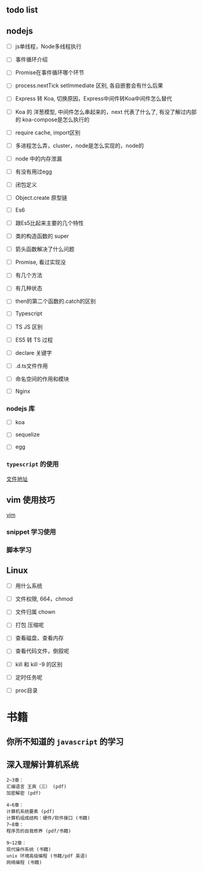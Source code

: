 todo list
------------

## nodejs

- [ ] js单线程，Node多线程执行
- [ ] 事件循环介绍
- [ ] Promise在事件循环哪个环节
- [ ] process.nextTick setImmediate 区别, 各自嵌套会有什么后果
- [ ] Express 转 Koa, 切换原因，Express中间件转Koa中间件怎么替代
- [ ] Koa 的 洋葱模型, 中间件怎么串起来的，next 代表了什么了, 有没了解过内部的 koa-compose是怎么执行的
- [ ] require cache, import区别
- [ ] 多进程怎么弄，cluster，node是怎么实现的，node的
- [ ] node 中的内存泄漏
- [ ] 有没有用过egg
- [ ] 闭包定义
- [ ] Object.create 原型链
- [ ] Es6
- [ ] 跟Es5比起来主要的几个特性
- [ ] 类的构造函数的 super
- [ ] 箭头函数解决了什么问题
- [ ] Promise, 看过实现没
- [ ] 有几个方法
- [ ] 有几种状态
- [ ] then的第二个函数的.catch的区别
- [ ] Typescript
- [ ] TS JS 区别
- [ ] ES5 转 TS 过程
- [ ] declare 关键字
- [ ] .d.ts文件作用
- [ ] 命名空间的作用和模块
- [ ] Nginx


### nodejs 库

- [ ] koa
- [ ] sequelize
- [ ] egg


### `typescript` 的使用

[文件地址](./typescript.md)


## vim 使用技巧

[vim](./vim/README.md)

### snippet 学习使用

### 脚本学习


## Linux

- [ ] 用什么系统
- [ ] 文件权限, 664，chmod
- [ ] 文件归属 chown
- [ ] 打包 压缩呢
- [ ] 查看磁盘，查看内存
- [ ] 查看代码文件，倒叙呢
- [ ] kill 和 kill -9 的区别
- [ ] 定时任务呢
- [ ] proc目录


# 书籍

## 你所不知道的 `javascript` 的学习


## 深入理解计算机系统

```
2~3章：
汇编语言 王爽（三） (pdf)
加密解密 (pdf)

4~6章：
计算机系统要素 (pdf)
计算机组成结构：硬件/软件接口 (书籍)
7~8章：
程序员的自我修养 (pdf/书籍)

9~12章：
现代操作系统 (书籍)
unix 环境高级编程 (书籍/pdf 英语)
网络编程 (书籍)
```
